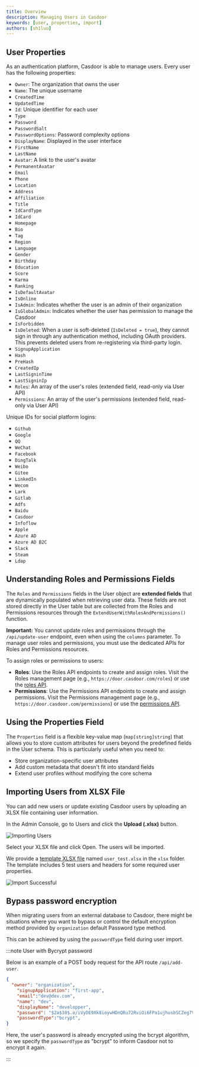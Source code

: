 ```yaml
---
title: Overview
description: Managing Users in Casdoor
keywords: [user, properties, import]
authors: [sh1luo]
---
```


## User Properties

As an authentication platform, Casdoor is able to manage users. Every user has the following properties:

- `Owner`: The organization that owns the user
- `Name`: The unique username
- `CreatedTime`
- `UpdatedTime`
- `Id`: Unique identifier for each user
- `Type`
- `Password`
- `PasswordSalt`
- `PasswordOptions`: Password complexity options
- `DisplayName`: Displayed in the user interface
- `FirstName`
- `LastName`
- `Avatar`: A link to the user's avatar
- `PermanentAvatar`
- `Email`
- `Phone`
- `Location`
- `Address`
- `Affiliation`
- `Title`
- `IdCardType`
- `IdCard`
- `Homepage`
- `Bio`
- `Tag`
- `Region`
- `Language`
- `Gender`
- `Birthday`
- `Education`
- `Score`
- `Karma`
- `Ranking`
- `IsDefaultAvatar`
- `IsOnline`
- `IsAdmin`: Indicates whether the user is an admin of their organization
- `IsGlobalAdmin`: Indicates whether the user has permission to manage the Casdoor
- `IsForbidden`
- `IsDeleted`: When a user is soft-deleted (`IsDeleted = true`), they cannot sign in through any authentication method, including OAuth providers. This prevents deleted users from re-registering via third-party login.
- `SignupApplication`
- `Hash`
- `PreHash`
- `CreatedIp`
- `LastSigninTime`
- `LastSigninIp`
- `Roles`: An array of the user's roles (extended field, read-only via User API)
- `Permissions`: An array of the user's permissions (extended field, read-only via User API)

Unique IDs for social platform logins:

- `Github`
- `Google`
- `QQ`
- `WeChat`
- `Facebook`
- `DingTalk`
- `Weibo`
- `Gitee`
- `LinkedIn`
- `Wecom`
- `Lark`
- `Gitlab`
- `Adfs`
- `Baidu`
- `Casdoor`
- `Infoflow`
- `Apple`
- `Azure AD`
- `Azure AD B2C`
- `Slack`
- `Steam`
- `Ldap`

## Understanding Roles and Permissions Fields

The `Roles` and `Permissions` fields in the User object are **extended fields** that are dynamically populated when retrieving user data. These fields are not stored directly in the User table but are collected from the Roles and Permissions resources through the `ExtendUserWithRolesAndPermissions()` function.

**Important:** You cannot update roles and permissions through the `/api/update-user` endpoint, even when using the `columns` parameter. To manage user roles and permissions, you must use the dedicated APIs for Roles and Permissions resources.

To assign roles or permissions to users:

- **Roles**: Use the Roles API endpoints to create and assign roles. Visit the Roles management page (e.g., `https://door.casdoor.com/roles`) or use the [roles API](/docs/user/roles#managing-roles-via-api).
- **Permissions**: Use the Permissions API endpoints to create and assign permissions. Visit the Permissions management page (e.g., `https://door.casdoor.com/permissions`) or use the [permissions API](/docs/user/permissions#managing-permissions-via-api).

## Using the Properties Field

The `Properties` field is a flexible key-value map (`map[string]string`) that allows you to store custom attributes for users beyond the predefined fields in the User schema. This is particularly useful when you need to:

- Store organization-specific user attributes
- Add custom metadata that doesn't fit into standard fields
- Extend user profiles without modifying the core schema

## Importing Users from XLSX File

You can add new users or update existing Casdoor users by uploading an XLSX file containing user information.

In the Admin Console, go to Users and click the **Upload (.xlsx)** button.

![Importing Users](/img/user/import_users.png)

Select your XLSX file and click Open. The users will be imported.

We provide a [template XLSX file](https://github.com/casdoor/casdoor/blob/master/xlsx/user_test.xlsx) named `user_test.xlsx` in the `xlsx` folder. The template includes 5 test users and headers for some required user properties.

![Import Successful](/img/user/import_success.png)

## Bypass password encryption

When migrating users from an external database to Casdoor, there might be situations where you want to bypass or control the default encryption method provided by `organization` default Password type method.

This can be achieved by using the `passwordType` field during user import.

:::note User with Bycrypt password

Below is an example of a POST body request for the API route `/api/add-user`.

```json
{
  "owner": "organization",
    "signupApplication": "first-app",
    "email":"dev@dev.com",
    "name": "dev",
    "displayName": "developper",
    "password": "$2a$10$.o/iVyDE9Xk8ioywHDnQRu72RviOi6FPa1ujhusbSCZeg7VOa6MY6",
    "passwordType":"bcrypt",
}
```

Here, the user's password is already encrypted using the bcrypt algorithm, so we specify the `passwordType` as "bcrypt" to inform Casdoor not to encrypt it again.

:::
